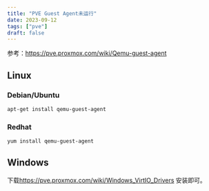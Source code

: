 ```yaml
---
title: "PVE Guest Agent未运行"
date: 2023-09-12
tags: ["pve"]
draft: false
---
```


参考：<https://pve.proxmox.com/wiki/Qemu-guest-agent>

## Linux

### Debian/Ubuntu

```bash
apt-get install qemu-guest-agent
```

### Redhat 

```bash
yum install qemu-guest-agent
```

## Windows

下载<https://pve.proxmox.com/wiki/Windows_VirtIO_Drivers>  安装即可。
